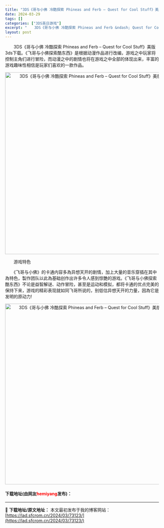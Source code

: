 ```yaml
---
title: "3DS《哥与小佛 冷酷探索 Phineas and Ferb – Quest for Cool Stuff》美版3ds下载"
date: 2024-03-29
tags: []
categories: ["3DS英日游戏"]
excerpt: "　　3DS《哥与小佛 冷酷探索 Phineas and Ferb &ndash; Quest for Cool Stuff》美版3ds下载。《飞哥与小佛探索酷东西》是根据动漫作品进行改编，游戏之中玩家将控制主角们进行冒险，而动漫之中的剧情也将在游戏之中全部的体现出来，丰富的游戏趣味性相信是玩家们喜欢&hellip;"
layout: post
---
```


 <p>　　3DS《哥与小佛 冷酷探索 Phineas and Ferb &ndash; Quest for Cool Stuff》美版3ds下载。《飞哥与小佛探索酷东西》是根据动漫作品进行改编，游戏之中玩家将控制主角们进行冒险，而动漫之中的剧情也将在游戏之中全部的体现出来，丰富的游戏趣味性相信是玩家们喜欢的一款作品。</p> <p align="center"><img align="" border="0" src="https://lad.sfcrom.cn/wp-content/uploads/2024/03/20240329_660626d6655bf.png" width="596" alt="3DS《哥与小佛 冷酷探索 Phineas and Ferb – Quest for Cool Stuff》美版3ds下载" /></p> <p>　　游戏特色</p> <p>　　《飞哥与小佛》的卡通内容多為异想天开的剧情，加上大量的音乐穿插在其中為特色，製作团队以此為基础创作出许多令人感到惊艷的游戏。《飞哥与小佛探索酷东西》不论是益智解谜、动作冒险，甚至是运动和模拟，都将卡通的优点完美的保持下来，游戏的精彩表现就如同飞哥所说的，别低估异想天开的力量，因為它是发明的原动力!</p> <p align="center"><img align="" border="0" src="https://lad.sfcrom.cn/wp-content/uploads/2024/03/20240329_660626d7951e5.png" width="592" alt="3DS《哥与小佛 冷酷探索 Phineas and Ferb – Quest for Cool Stuff》美版3ds下载" /></p> <p><h4>下载地址(由网友<font color="red">hemiyang</font>发布)：</h4></p> 

---
📖 **下载地址/原文地址：** 本文最初发布于我的博客网站：[https://lad.sfcrom.cn/2024/03/73123/](https://lad.sfcrom.cn/2024/03/73123/)
